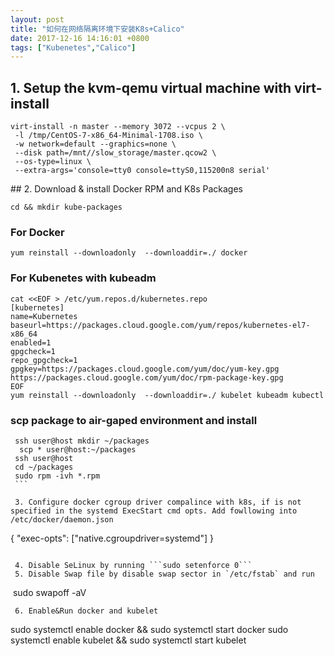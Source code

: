 ```yaml
---
layout: post
title: "如何在网络隔离环境下安装K8s+Calico"
date: 2017-12-16 14:16:01 +0800
tags: ["Kubenetes","Calico"]
---
```


## 1. Setup the kvm-qemu virtual machine with virt-install
 
 ```
 virt-install -n master --memory 3072 --vcpus 2 \
  -l /tmp/CentOS-7-x86_64-Minimal-1708.iso \
  -w network=default --graphics=none \
  --disk path=/mnt//slow_storage/master.qcow2 \
  --os-type=linux \
  --extra-args='console=tty0 console=ttyS0,115200n8 serial'
  ```
  
 ## 2. Download & install Docker RPM and K8s Packages
  
  ```
  cd && mkdir kube-packages
  ```
  
  ### For Docker
  ```
  yum reinstall --downloadonly  --downloaddir=./ docker 
  ```
  
  ### For Kubenetes with kubeadm
  ```
  cat <<EOF > /etc/yum.repos.d/kubernetes.repo
  [kubernetes]
  name=Kubernetes
  baseurl=https://packages.cloud.google.com/yum/repos/kubernetes-el7-x86_64
  enabled=1
  gpgcheck=1
  repo_gpgcheck=1
  gpgkey=https://packages.cloud.google.com/yum/doc/yum-key.gpg https://packages.cloud.google.com/yum/doc/rpm-package-key.gpg
  EOF
  yum reinstall --downloadonly  --downloaddir=./ kubelet kubeadm kubectl
  ```
  ### scp package to air-gaped environment and install
  ```
   ssh user@host mkdir ~/packages
   scp * user@host:~/packages
   ssh user@host
   cd ~/packages
   sudo rpm -ivh *.rpm 
  ```
  
  3. Configure docker cgroup driver compalince with k8s, if is not specified in the systemd ExecStart cmd opts. Add fowllowing into /etc/docker/daemon.json
  
  ```
  {
   "exec-opts": ["native.cgroupdriver=systemd"]
  }
  ```
  
  4. Disable SeLinux by running ```sudo setenforce 0```
  5. Disable Swap file by disable swap sector in `/etc/fstab` and run 
  ```
  sudo swapoff -aV
  ```
  6. Enable&Run docker and kubelet
  ```
  sudo systemctl enable docker && sudo systemctl start docker
  sudo systemctl enable kubelet && sudo systemctl start kubelet
  ```
  

